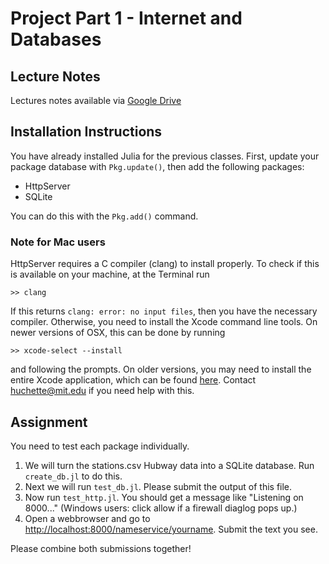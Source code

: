 # Project Part 1 - Internet and Databases

## Lecture Notes

Lectures notes available via [Google Drive](https://docs.google.com/presentation/d/1ubTf_Lt2JzKDkkDzDIG9BhrTKq1lpsd-P5t9nutp3C4/edit?usp=sharing)

## Installation Instructions

You have already installed Julia for the previous classes. First, update your package database with `Pkg.update()`, then add the following packages:

* HttpServer
* SQLite

You can do this with the `Pkg.add()` command.

### Note for Mac users
HttpServer requires a C compiler (clang) to install properly. To check if this is available on your machine, at the Terminal run 
```
>> clang
```
If this returns ``clang: error: no input files``, then you have the necessary compiler. Otherwise, you need to install the Xcode command line tools. On newer versions of OSX, this can be done by running 
```
>> xcode-select --install
```
and following the prompts. On older versions, you may need to install the entire Xcode application, which can be found [here](https://developer.apple.com/xcode/). Contact [huchette@mit.edu](huchette@mit.edu) if you need help with this. 

## Assignment

You need to test each package individually.

1. We will turn the stations.csv Hubway data into a SQLite database. Run `create_db.jl` to do this.
2. Next we will run `test_db.jl`. Please submit the output of this file.
3. Now run `test_http.jl`. You should get a message like "Listening on 8000..." (Windows users: click allow if a firewall diaglog pops up.)
4. Open a webbrowser and go to [http://localhost:8000/nameservice/yourname](http://localhost:8000/nameservice/yourname). Submit the text you see.

Please combine both submissions together!
